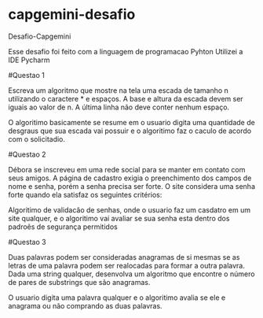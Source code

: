 # capgemini-desafio
Desafio-Capgemini

Esse desafio foi feito com a linguagem de programacao Pyhton
Utilizei a IDE Pycharm

#Questao 1

Escreva um algoritmo que mostre na tela uma escada de tamanho n utilizando o caractere * e espaços. A base e altura da escada devem ser iguais ao valor de n. A última linha não deve conter nenhum espaço.


O algoritimo basicamente se resume em o usuario digita uma quantidade de desgraus que sua escada vai possuir e o algoritimo faz o caculo de acordo com o solicitadio.

#Questao 2

Débora se inscreveu em uma rede social para se manter em contato com seus amigos. A página de cadastro exigia o preenchimento dos campos de nome e senha, porém a senha precisa ser forte. O site considera uma senha forte quando ela satisfaz os seguintes critérios:

Algoritimo de validacâo de senhas, onde o usuario faz um casdatro em um site qualquer, e o algoritimo vai avaliar se sua senha esta dentro dos padroẽs de segurança permitidos

#Questao 3

Duas palavras podem ser consideradas anagramas de si mesmas se as letras de uma palavra podem ser realocadas para formar a outra palavra. Dada uma string qualquer, desenvolva um algoritmo que encontre o número de pares de substrings que são anagramas.

O usuario digita uma palavra qualquer e o algoritimo avalia se ele e anagrama ou não comprando as duas palavras.
